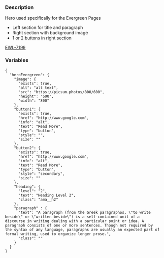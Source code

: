 ### Description
Hero used specifically for the Evergreen Pages
- Left section for title and paragraph
- Right section with background image
- 1 or 2 buttons in right section

[EWL-7199](https://issues.ama-assn.org/browse/EWL-7199)


### Variables
~~~~
{
  "heroEvergreen": {
    "image": {
      "exists": true,
      "alt": "alt text",
      "src": "https://picsum.photos/800/600",
      "height": "600",
      "width": "800"
    },
    "button1": {
      "exists": true,
      "href": "http://www.google.com",
      "info": "alt",
      "text": "Read More",
      "type": "button",
      "style": "",
      "size": ""
    },
    "button2": {
      "exists": true,
      "href": "http://www.google.com",
      "info": "alt",
      "text": "Read More",
      "type": "button",
      "style": "secondary",
      "size": ""
    },
    "heading": {
      "level": "2",
      "text": "Heading Level 2",
      "class": "ama__h2"
    },
    "paragraph" : {
      "text": "A paragraph (from the Greek paragraphos, \"to write beside\" or \"written beside\") is a self-contained unit of a discourse in writing dealing with a particular point or idea. A paragraph consists of one or more sentences. Though not required by the syntax of any language, paragraphs are usually an expected part of formal writing, used to organize longer prose.",
      "class": ""
    }
  }
}

~~~~
